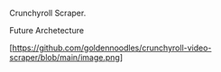 Crunchyroll Scraper.

Future Archetecture

[https://github.com/goldennoodles/crunchyroll-video-scraper/blob/main/image.png]

